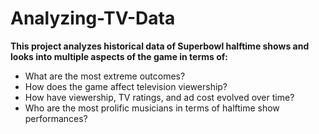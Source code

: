 # Analyzing-TV-Data
__This project analyzes historical data of Superbowl halftime shows and looks into multiple aspects of the game in terms of:__
- What are the most extreme outcomes?
- How does the game affect television viewership?
- How have viewership, TV ratings, and ad cost evolved over time?
- Who are the most prolific musicians in terms of halftime show performances?
